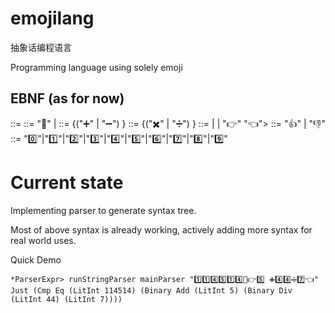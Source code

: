 # emojilang
抽象话编程语言

Programming language using solely emoji

## EBNF (as for now)
<expr> ::= <cmp>
<cmp> ::= <adds> "👀" <adds> | <adds>
<adds> ::= <muls> {("➕" | "➖") <muls>}
<muls> ::= <atom> {("✖️" | "➗") <atom>}
<atom> ::= <bool> | <digit> | "👉" <expr> "👈">
<bool> ::= "👍" | "👎"
<digit> ::= "0️⃣"|"1️⃣"|"2️⃣"|"3️⃣"|"4️⃣"|"5️⃣"|"6️⃣"|"7️⃣"|"8️⃣"|"9️⃣"

# Current state
Implementing parser to generate syntax tree.

Most of above syntax is already working, actively adding more syntax for real world uses.

Quick Demo
```
*ParserExpr> runStringParser mainParser "1️⃣1️⃣4️⃣5️⃣1️⃣4️⃣👀👉5️⃣ ➕4️⃣4️⃣➗7️⃣👈"
Just (Cmp Eq (LitInt 114514) (Binary Add (LitInt 5) (Binary Div (LitInt 44) (LitInt 7))))
```